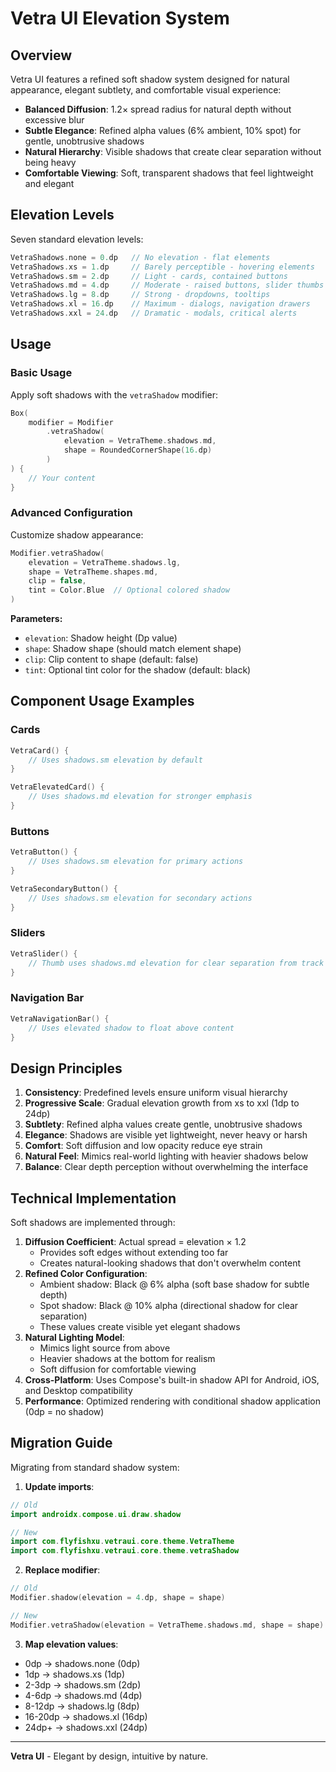 # Vetra UI Elevation System

## Overview

Vetra UI features a refined soft shadow system designed for natural appearance, elegant subtlety, and comfortable visual experience:

- **Balanced Diffusion**: 1.2× spread radius for natural depth without excessive blur
- **Subtle Elegance**: Refined alpha values (6% ambient, 10% spot) for gentle, unobtrusive shadows
- **Natural Hierarchy**: Visible shadows that create clear separation without being heavy
- **Comfortable Viewing**: Soft, transparent shadows that feel lightweight and elegant

## Elevation Levels

Seven standard elevation levels:

```kotlin
VetraShadows.none = 0.dp   // No elevation - flat elements
VetraShadows.xs = 1.dp     // Barely perceptible - hovering elements
VetraShadows.sm = 2.dp     // Light - cards, contained buttons
VetraShadows.md = 4.dp     // Moderate - raised buttons, slider thumbs
VetraShadows.lg = 8.dp     // Strong - dropdowns, tooltips
VetraShadows.xl = 16.dp    // Maximum - dialogs, navigation drawers
VetraShadows.xxl = 24.dp   // Dramatic - modals, critical alerts
```

## Usage

### Basic Usage

Apply soft shadows with the `vetraShadow` modifier:

```kotlin
Box(
    modifier = Modifier
        .vetraShadow(
            elevation = VetraTheme.shadows.md,
            shape = RoundedCornerShape(16.dp)
        )
) {
    // Your content
}
```

### Advanced Configuration

Customize shadow appearance:

```kotlin
Modifier.vetraShadow(
    elevation = VetraTheme.shadows.lg,
    shape = VetraTheme.shapes.md,
    clip = false,
    tint = Color.Blue  // Optional colored shadow
)
```

**Parameters:**
- `elevation`: Shadow height (Dp value)
- `shape`: Shadow shape (should match element shape)
- `clip`: Clip content to shape (default: false)
- `tint`: Optional tint color for the shadow (default: black)

## Component Usage Examples

### Cards

```kotlin
VetraCard() {
    // Uses shadows.sm elevation by default
}

VetraElevatedCard() {
    // Uses shadows.md elevation for stronger emphasis
}
```

### Buttons

```kotlin
VetraButton() {
    // Uses shadows.sm elevation for primary actions
}

VetraSecondaryButton() {
    // Uses shadows.sm elevation for secondary actions
}
```

### Sliders

```kotlin
VetraSlider() {
    // Thumb uses shadows.md elevation for clear separation from track
}
```

### Navigation Bar

```kotlin
VetraNavigationBar() {
    // Uses elevated shadow to float above content
}
```

## Design Principles

1. **Consistency**: Predefined levels ensure uniform visual hierarchy
2. **Progressive Scale**: Gradual elevation growth from xs to xxl (1dp to 24dp)
3. **Subtlety**: Refined alpha values create gentle, unobtrusive shadows
4. **Elegance**: Shadows are visible yet lightweight, never heavy or harsh
5. **Comfort**: Soft diffusion and low opacity reduce eye strain
6. **Natural Feel**: Mimics real-world lighting with heavier shadows below
7. **Balance**: Clear depth perception without overwhelming the interface

## Technical Implementation

Soft shadows are implemented through:

1. **Diffusion Coefficient**: Actual spread = elevation × 1.2
   - Provides soft edges without extending too far
   - Creates natural-looking shadows that don't overwhelm content
2. **Refined Color Configuration**:
   - Ambient shadow: Black @ 6% alpha (soft base shadow for subtle depth)
   - Spot shadow: Black @ 10% alpha (directional shadow for clear separation)
   - These values create visible yet elegant shadows
3. **Natural Lighting Model**:
   - Mimics light source from above
   - Heavier shadows at the bottom for realism
   - Soft diffusion for comfortable viewing
4. **Cross-Platform**: Uses Compose's built-in shadow API for Android, iOS, and Desktop compatibility
5. **Performance**: Optimized rendering with conditional shadow application (0dp = no shadow)

## Migration Guide

Migrating from standard shadow system:

1. **Update imports**:
```kotlin
// Old
import androidx.compose.ui.draw.shadow

// New
import com.flyfishxu.vetraui.core.theme.VetraTheme
import com.flyfishxu.vetraui.core.theme.vetraShadow
```

2. **Replace modifier**:
```kotlin
// Old
Modifier.shadow(elevation = 4.dp, shape = shape)

// New
Modifier.vetraShadow(elevation = VetraTheme.shadows.md, shape = shape)
```

3. **Map elevation values**:
- 0dp → shadows.none (0dp)
- 1dp → shadows.xs (1dp)
- 2-3dp → shadows.sm (2dp)
- 4-6dp → shadows.md (4dp)
- 8-12dp → shadows.lg (8dp)
- 16-20dp → shadows.xl (16dp)
- 24dp+ → shadows.xxl (24dp)

---

**Vetra UI** - Elegant by design, intuitive by nature.
